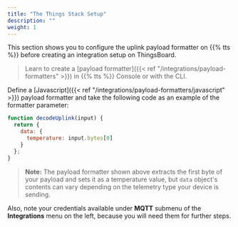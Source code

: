 ```yaml
---
title: "The Things Stack Setup"
description: ""
weight: 1
---
```


This section shows you to configure the uplink payload formatter on {{% tts %}} before creating an integration setup on ThingsBoard.

<!--more-->

>Learn to create a [payload formatter]({{< ref "/integrations/payload-formatters" >}}) in {{% tts %}} Console or with the CLI.

Define a [Javascript]({{< ref "/integrations/payload-formatters/javascript" >}}) payload formatter and take the following code as an example of the formatter parameter:

```js
function decodeUplink(input) {
  return {
    data: {
      temperature: input.bytes[0]
    }
  };
}
```
>**Note:** The payload formatter shown above extracts the first byte of your payload and sets it as a temperature value, but `data` object's contents can vary depending on the telemetry type your device is sending.

Also, note your credentials available under **MQTT** submenu of the **Integrations** menu on the left, because you will need them for further steps.